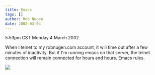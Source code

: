 ```yaml
---
title: Emacs
tags: []
author: Rob Nugen
date: 2002-03-04
---
```


<title></title>
<p class=date>5:53pm CST Monday 4 March 2002</p>

<p>When I telnet to my robnugen.com account, it will time out after a
few minutes of inactivity.  But if I'm running emacs on that server,
the telnet connection will remain connected for hours and hours.
Emacs rules.</p>

<p><img src='/images/rob/wL-ROB.gif'/></p>

